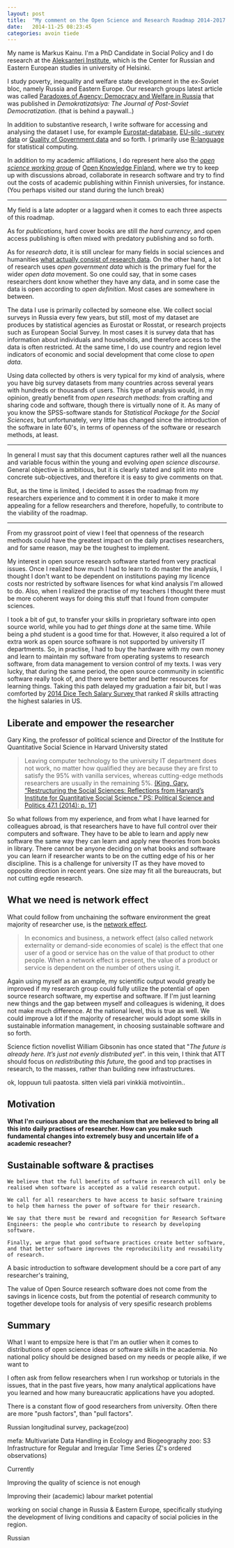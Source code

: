 ```yaml
---
layout: post
title:  "My comment on the Open Science and Research Roadmap 2014-2017 at the Open Science and Research Forum"
date:   2014-11-25 08:23:45
categories: avoin tiede
---
```


My name is Markus Kainu. I'm a PhD Candidate in Social Policy and I do research at the [Aleksanteri Institute](http://www.helsinki.fi/aleksanteri/english/), which is the Center for Russian and Eastern European studies in university of Helsinki.

I study poverty, inequality and welfare state development in the ex-Soviet bloc, namely Russia and Eastern Europe. Our research groups latest article was called [Paradoxes of Agency: Democracy and Welfare in Russia](http://www.metapress.com/content/p7517v2929mw5871/) that was published in *Demokratizatsiya: The Journal of Post-Soviet Democratization*. (that is behind a paywall..)

In addition to substantive research, I write software for accessing and analysing the dataset I use, for example [Eurostat-database](https://github.com/rOpenGov/eurostat), [EU-silc -survey data](https://github.com/muuankarski/r.eusilc) or [Quality of Government data](https://github.com/rOpenGov/rqog) and so forth. I primarily use [R-language](http://www.r-project.org/) for statistical computing.

In addition to my academic affiliations, I do represent here also the [*open science working group*](http://fi.okfn.org/wg/openscience/) of [Open Knowledge Finland](http://fi.okfn.org/), where we try to keep up with discussions abroad, collaborate in research software and try to find out the costs of academic publishing within Finnish universies, for instance. (You perhaps visited our stand during the lunch break)

----

My field is a late adopter or a laggard when it comes to each three aspects of this roadmap.
	
As for *publications*, hard cover books are still *the hard currency*, and open access publishing is often mixed with predatory publishing and so forth.

As for *research data*, it is still unclear for many fields in social sciences and humanities [what actually consist of research data](http://blogs.lse.ac.uk/impactofsocialsciences/2014/10/29/open-science-disciplinary-culture-clash/). On the other hand, a lot of research uses *open government data* which is the primary fuel for the wider *open data* movement. So one could say, that in some cases researchers dont know whether they have any data, and in some case the data is open according to *open definition*. Most cases are somewhere in between.

The data I use is primarily collected by someone else. We collect social surveys in Russia every few years, but still, most of my dataset are produces by statistical agencies as Eurostat or Rosstat, or research projects such as European Social Survey. In most cases it is survey data that has information about individuals and households, and therefore access to the data is often restricted. At the same time, I do use country and region level indicators of economic and social development that come close to *open data*. 

Using data collected by others is very typical for my kind of analysis, where you have big survey datasets from many countries across several years with hundreds or thousands of users. This type of analysis would, in my opinion, greatly benefit from *open research methods*: from crafting and sharing code and software, though there is virtually none of it. As many of you know the SPSS-software stands for *Statistical Package for the Social Sciences*, but unfortunately, very little has changed since the introduction of the software in late 60's, in terms of openness of the software or research methods, at least.

<!--When talking about the absence of *open research methods*, it is important to be aware of great divide of the field into qualitative and quantitative camps. The qualitative camp hasn't relied on computer software much until recently, whereas quantitative social research has a long history. As many of you know the SPSS-software stands for *Statistical Package for the Social Sciences*. Unfortunately, not much has changed since the introduction of the software in late 60's, in terms of openness of the software or research methods, at least.-->

----

In general I must say that this document captures rather well all the nuances and variable focus within the young and evolving *open science discourse*. General objective is ambitious, but it is clearly stated and split into more concrete sub-objectives, and therefore it is easy to give comments on that.

But, as the time is limited, I decided to asses the roadmap from my researchers experience and to comment it in order to make it more appealing for a fellow researchers and therefore, hopefully, to contribute to the viability of the roadmap.

---

<!--Commentators before my adressed both the *open access to publications* and *the openness of the research data* in such a compherensive manner, that I feel that I should look upon the "openness of research methods" in more details. -->

From my grassroot point of view I feel that openness of the research methods could have the greatest impact on the daily practises researchers, and for same reason, may be the toughest to implement.

My interest in open source research software started from very practical issues. Once I realized how much I had to learn to do master the analysis, I thought I don't want to be dependent on institutions paying my licence costs nor restricted by software lisences for what kind analysis I'm allowed to do. Also, when I realized the practise of my teachers I thought there must be more coherent ways for doing this stuff that I found from computer sciences.

I took a bit of gut, to transfer your skills in proprietary software into open source world, while you had to *get things done* at the same time. While being a phd student is a good time for that. However, it also required a lot of extra work as open source software is not supported by university IT departments. So, in practise, I had to buy the hardware with my own money and learn to maintain my software from operating systems to research software, from data management to version control of my texts. I was very lucky, that during the same period, the open source community in scientific software really took of, and there were better and better resources for learning things. Taking this path delayed my graduation a fair bit, but I was comforted by [2014 Dice Tech Salary Survey ](http://marketing.dice.com/pdf/Dice_TechSalarySurvey_2014.pdf) that ranked *R* skills attracting the highest salaries in US.

## Liberate and empower the researcher

Gary King, the professor of political science and Director of the Institute for Quantitative Social Science in Harvard University stated

>Leaving computer technology to the university IT department does not work, no matter how qualified they are because they are first to satisfy the 95% with vanilla services, whereas cutting-edge methods researchers are usually in the remaining 5%. [(King, Gary. “Restructuring the Social Sciences: Reflections from Harvard’s Institute for Quantitative Social Science.” PS: Political Science and Politics 47.1 (2014): p. 171](http://gking.harvard.edu/ations/restructuring-social-science)

So what follows from my experience, and from what I have learned for colleagues abroad, is that researchers have to have full control over their computers and software. They have to be able to learn and apply new software the same way they can learn and apply new theories from books in library. There cannot be anyone deciding on what books and software you can learn if researcher wants to be on the cutting edge of his or her discipline. This is a challenge for university IT as they have moved to opposite direction in recent years. One size may fit all the bureaucrats, but not cutting egde research.

## What we need is network effect

What could follow from unchaining the software environment the great majority of researcher use, is the [network effect](http://en.wikipedia.org/wiki/Network_effect). 

>In economics and business, a network effect (also called network externality or demand-side economies of scale) is the effect that one user of a good or service has on the value of that product to other people. When a network effect is present, the value of a product or service is dependent on the number of others using it.

Again using myself as an example, my scientific output would greatly be improved if my reserarch group could fully utilize the potential of open source research software, my expertise and software. If I'm just learning new things and the gap between myself and colleagues is widening, it does not make much difference. At the national level, this is true as well. We could improve a lot if the majority of researcher would adopt some skills in sustainable information management, in choosing sustainable software and so forth. 

Science fiction novellist William Gibsonin has once stated that "*The future is already here. It’s just not evenly distributed yet*". in this vein, I think that ATT should focus on *redistributing this future*, the good and top practises in research, to the masses, rather than building new infrastructures.


ok, loppuun tuli paatosta. sitten vielä pari vinkkiä motivointiin..


## Motivation


**What I'm curious about are the mechanism that are believed to bring all this into daily practises of researcher. How can you make such fundamental changes into extremely busy and uncertain life of a academic reseacher?**



## Sustainable software & practises

	We believe that the full benefits of software in research will only be realised when software is accepted as a valid research output.

	We call for all researchers to have access to basic software training to help them harness the power of software for their research.

	We say that there must be reward and recognition for Research Software Engineers: the people who contribute to research by developing software.

	Finally, we argue that good software practices create better software, and that better software improves the reproducibility and reusability of research.

A basic introduction to software development should be a core part of any researcher's training,

The value of Open Source research software does not come from the savings in licence costs, but from the potential of research community to together develope tools for analysis of very spesific research problems




## Summary

What I want to empsize here is that I'm an outlier when it comes to distributions of open science ideas or software skills in the academia. No national policy should be designed based on my needs or people alike, if we want to 

I often ask from fellow researchers when I run workshop or tutorials in the issues, that in the past five years, how many analytical applications have you learned and how many bureaucratic applications have you adopted.


There is a constant flow of good researchers from university. Often there are more "push factors", than "pull factors".


Russian longitudinal survey, package(zoo)

mefa: Multivariate Data Handling in Ecology and Biogeography
zoo: S3 Infrastructure for Regular and Irregular Time Series (Z's ordered observations)


Currently 


Improving the quality of science is not enough

Improving their (academic) labour market potential


 working on social change in Russia & Eastern Europe, specifically studying the development of living conditions and capacity of social policies in the region.

Russian 

[jekyll-gh]: https://github.com/mojombo/jekyll
[jekyll]:    http://jekyllrb.com
